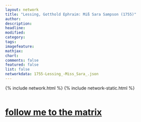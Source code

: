 ```yaml
---
layout: network
title: "Lessing, Gotthold Ephraim: Miß Sara Sampson (1755)"
author:
description:
headline:
modified:
category:
tags: 
imagefeature: 
mathjax: 
chart: 
comments: false
featured: false
list: false
networkdata: 1755-Lessing_-Miss_Sara_.json
---
```

{% include network.html %}
{% include network-static.html %}
<div class="row">
  <div class="small-5 small-centered columns"><a href="/matrix87"><h1>follow me to the matrix</h1></a>
</div>
</div>
